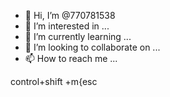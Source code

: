 - 👋 Hi, I’m @770781538
- 👀 I’m interested in ...
- 🌱 I’m currently learning ...
- 💞️ I’m looking to collaborate on ...
- 📫 How to reach me ...

<!---
770781538/770781538 is a ✨ special ✨ repository because its `README.md` (this file) appears on your GitHub profile.
You can click the Preview link to take a look at your changes.
--->

control+shift +m{esc
